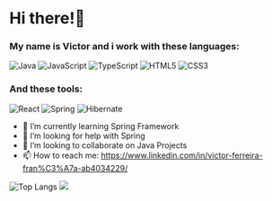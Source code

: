 # Hi there!👋
### My name is Victor and i work with these languages:
![Java](https://img.shields.io/badge/-Java-blue?style=for-the-badge&color=8E2DE2&logo=Java&logoColor=white&labelColor=42454a)
![JavaScript](https://img.shields.io/badge/-JavaScript-blue?style=for-the-badge&color=8E2DE2&logo=JavaScript&logoColor=white&labelColor=42454a)
![TypeScript](https://img.shields.io/badge/-TypeScript-blue?style=for-the-badge&color=8E2DE2&logo=TypeScript&logoColor=white&labelColor=42454a)
![HTML5](https://img.shields.io/badge/-HTML5-blue?style=for-the-badge&color=8E2DE2&logo=HTML5&logoColor=white&labelColor=42454a)
![CSS3](https://img.shields.io/badge/-CSS3-blue?style=for-the-badge&color=8E2DE2&logo=CSS3&logoColor=white&labelColor=42454a)

### And these tools:
![React](https://img.shields.io/badge/-React-blue?style=for-the-badge&color=8E2DE2&logo=React&logoColor=white&labelColor=42454a)
![Spring](https://img.shields.io/badge/-Spring-blue?style=for-the-badge&color=8E2DE2&logo=Spring&logoColor=white&labelColor=42454a)
![Hibernate](https://img.shields.io/badge/-Hibernate-blue?style=for-the-badge&color=8E2DE2&logo=Hibernate&logoColor=white&labelColor=42454a)

- 🌱 I’m currently learning Spring Framework
- 🤔 I’m looking for help with Spring
- 👯 I’m looking to collaborate on Java Projects
- 📫 How to reach me: https://www.linkedin.com/in/victor-ferreira-fran%C3%A7a-ab4034229/

![Top Langs](https://github-readme-stats.vercel.app/api/top-langs/?username=Polymatheia-BR&theme=radical&title_color=8E2DE2&text_color=fff) <img src="https://github-readme-stats.vercel.app/api?username=Polymatheia-BR&show_icons=true&theme=radical&title_color=8E2DE2&text_color=fff&icon_color=8E2DE2">




<!--
**Polymatheia-BR/Polymatheia-BR** is a ✨ _special_ ✨ repository because its `README.md` (this file) appears on your GitHub profile.

Here are some ideas to get you started:

- 🔭 I’m currently working on ...
- 🌱 I’m currently learning ...
- 👯 I’m looking to collaborate on ...
- 🤔 I’m looking for help with ...
- 💬 Ask me about ...
- 📫 How to reach me: ...
- 😄 Pronouns: ...
- ⚡ Fun fact: ...
-->
